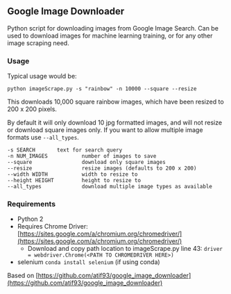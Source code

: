 ## Google Image Downloader

Python script for downloading images from Google Image Search. Can be used to download images for machine learning training, or for any other image scraping need.

### Usage
Typical usage would be:

`python imageScrape.py -s "rainbow" -n 10000 --square --resize`

This downloads 10,000 square rainbow images, which have been resized to 200 x 200 pixels.

By default it will only download 10 jpg formatted images, and will not resize or download square images only. If you want to allow multiple image formats use `--all_types`.

	-s SEARCH		text for search query
    -n NUM_IMAGES           number of images to save
    --square                download only square images
	--resize              	resize images (defaults to 200 x 200)
	--width WIDTH           width to resize to
	--height HEIGHT         height to resize to
	--all_types             download multiple image types as available

### Requirements

- Python 2
- Requires Chrome Driver: [https://sites.google.com/a/chromium.org/chromedriver/](https://sites.google.com/a/chromium.org/chromedriver/)
	- Download and copy path location to imageScrape.py line 43: `driver = webdriver.Chrome(<PATH TO CHROMEDRIVER HERE>)`
- selenium `conda install selenium` (if using conda)

Based on [https://github.com/atif93/google_image_downloader](https://github.com/atif93/google_image_downloader)

